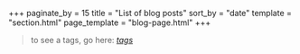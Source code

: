 +++
paginate_by = 15
title = "List of blog posts"
sort_by = "date"
template = "section.html"
page_template = "blog-page.html"
+++

> to see a  tags, go here: *[tags](/tags)*